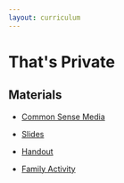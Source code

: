 ```yaml
---
layout: curriculum
---
```


# That's Private

## Materials

* [Common Sense Media](https://www.commonsense.org/education/digital-citizenship/lesson/thats-private)

* [Slides](https://docs.google.com/presentation/d/1FSrfujdInuTDkjciCqpDrtPiT_oB6GUj9LaYqGJcBMQ/edit#slide=id.g5e01d08e29_0_0)

* [Handout](https://docs.google.com/document/d/1KuyLZ49aKEc9u6CtIHrnGfc3Vp0ZbO9CtkcIMPO7Aas/edit#heading=h.vpkutguo8nfw)

* [Family Activity](https://docs.google.com/presentation/d/1tsYWY76Y9BJpl_mHcxb0-BiLIHL2PrGBt3GqeeBNAD8/edit#slide=id.g5dd14444e9_0_42)

